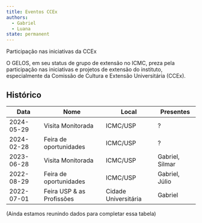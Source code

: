 ```yaml
---
title: Eventos CCEx
authors:
  - Gabriel
  - Luana
state: permanent
---
```


Participação nas iniciativas da CCEx

O GELOS, em seu status de grupo de extensão no ICMC, preza pela participação nas iniciativas e projetos de extensão do instituto, especialmente da Comissão de Cultura e Extensão Universitária (CCEx).


## Histórico

| Data       | Nome                      | Local               | Presentes      |
|------------|---------------------------|---------------------|----------------|
| 2024-05-29 | Visita Monitorada         |ICMC/USP             | ?              |
| 2024-02-28 | Feira de oportunidades    |ICMC/USP             | ?              |
| 2023-06-28 | Visita Monitorada         |ICMC/USP             | Gabriel, Silmar|
| 2022-08-29 | Feira de oportunidades    |ICMC/USP             | Gabriel, Júlio |
| 2022-07-01 | Feira USP & as Profissões |Cidade Universitária | Gabriel        |

(Ainda estamos reunindo dados para completar essa tabela)
